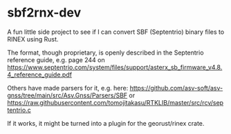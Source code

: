 # sbf2rnx-dev

A fun little side project to see if I can convert SBF (Septentrio) binary files to RINEX using Rust.

The format, though proprietary, is openly described in the Septentrio reference guide, e.g. page 244
on https://www.septentrio.com/system/files/support/asterx_sb_firmware_v4.8.4_reference_guide.pdf

Others have made parsers for it, e.g. here: https://github.com/asv-soft/asv-gnss/tree/main/src/Asv.Gnss/Parsers/SBF
or https://raw.githubusercontent.com/tomojitakasu/RTKLIB/master/src/rcv/septentrio.c

If it works, it might be turned into a plugin for the georust/rinex crate.

